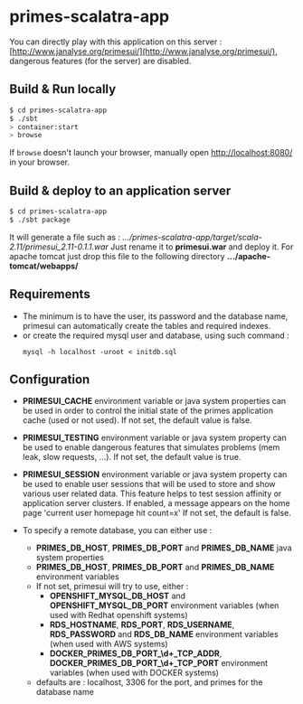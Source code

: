 # primes-scalatra-app #

You can directly play with this application on this server  : [http://www.janalyse.org/primesui/](http://www.janalyse.org/primesui/), dangerous features (for the server) are disabled.

## Build & Run locally ##

```sh
$ cd primes-scalatra-app
$ ./sbt
> container:start
> browse
```

If `browse` doesn't launch your browser, manually open [http://localhost:8080/](http://localhost:8080/) in your browser.

## Build & deploy to an application server  ##

```sh
$ cd primes-scalatra-app
$ ./sbt package
```
It will generate a file such as : 
*.../primes-scalatra-app/target/scala-2.11/primesui_2.11-0.1.1.war*
Just rename it to **primesui.war** and deploy it. For apache tomcat just drop this file to the following directory
**.../apache-tomcat/webapps/** 

## Requirements  ##

 - The minimum is to have the user, its password and the database name, primesui can automatically create the tables and required indexes.
 - or create the required mysql user and database, using such command :
   ```
   mysql -h localhost -uroot < initdb.sql
   ```


## Configuration ##

 * **PRIMESUI_CACHE** environment variable or java system properties can be used in order
   to control the initial state of the primes application cache (used or not used).
   If not set, the default value is false.

 * **PRIMESUI_TESTING** environment variable or java system property can be used to enable
   dangerous features that simulates problems (mem leak, slow requests, ...).
   If not set, the default value is true.

 * **PRIMESUI_SESSION** environment variable or java system property can be used to enable
   user sessions that will be used to store and show various user related data. This feature
   helps to test session affinity or application server clusters. If enabled, a message appears
   on the home page 'current user homepage hit count=x'
   If not set, the default is false.

 * To specify a remote database, you can either use :
   - **PRIMES_DB_HOST**, **PRIMES_DB_PORT** and **PRIMES_DB_NAME** java system properties
   - **PRIMES_DB_HOST**, **PRIMES_DB_PORT** and **PRIMES_DB_NAME** environment variables
   - If not set, primesui will try to use, either : 
     - **OPENSHIFT_MYSQL_DB_HOST** and **OPENSHIFT_MYSQL_DB_PORT** environment variables (when used with Redhat openshift systems)
     - **RDS_HOSTNAME**, **RDS_PORT**, **RDS_USERNAME**, **RDS_PASSWORD** and **RDS_DB_NAME** environment variables (when used with AWS systems)
     - **DOCKER_PRIMES_DB_PORT_\d+_TCP_ADDR**, **DOCKER_PRIMES_DB_PORT_\d+_TCP_PORT** environment variables (when used with DOCKER systems)
   - defaults are : localhost, 3306 for the port, and primes for the database name



